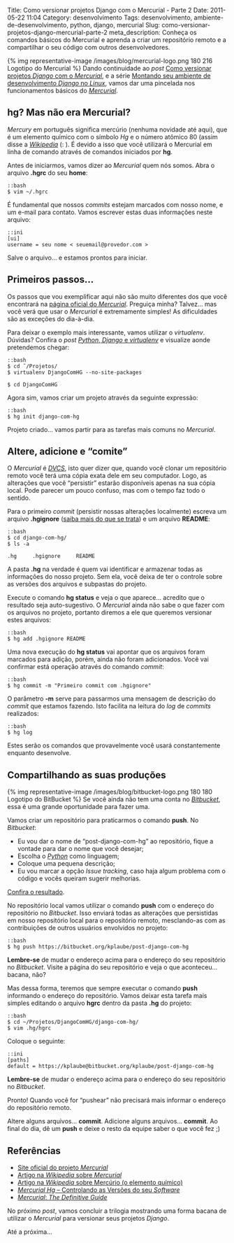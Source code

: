 Title: Como versionar projetos Django com o Mercurial - Parte 2
Date: 2011-05-22 11:04
Category: desenvolvimento
Tags: desenvolvimento, ambiente-de-desenvolvimento, python, django, mercurial
Slug: como-versionar-projetos-django-mercurial-parte-2
meta_description: Conheça os comandos básicos do Mercurial e aprenda a criar um repositório remoto e a compartilhar o seu código com outros desenvolvedores.


{% img representative-image /images/blog/mercurial-logo.png 180 216 Logotipo do Mercurial %}
Dando continuidade ao *post* [Como versionar
projetos *Django* com o *Mercurial*][], e a série [Montando seu ambiente
de desenvolvimento *Django* no *Linux*][], vamos dar uma pincelada nos
funcionamentos básicos do [*Mercurial*][].

<!-- PELICAN_END_SUMMARY -->

hg? Mas não era Mercurial?
--------------------------

*Mercury* em português significa mercúrio (nenhuma novidade até aqui),
que é um elemento químico com o símbolo *Hg* e o número atômico 80
(assim disse a [*Wikipedia*][] (: ). É devido a isso que você utilizará
o Mercurial em linha de comando através de comandos iniciados por
**hg**.

Antes de iniciarmos, vamos dizer ao *Mercurial* quem nós somos. Abra o
arquivo **.hgrc** do seu **home**:

    ::bash
    $ vim ~/.hgrc

É fundamental que nossos *commits* estejam marcados com nosso nome, e um
e-mail para contato. Vamos escrever estas duas informações neste
arquivo:

    ::ini
    [ui]
    username = seu nome < seuemail@provedor.com >

Salve o arquivo… e estamos prontos para iniciar.


Primeiros passos…
-----------------

Os passos que vou exemplificar aqui não são muito diferentes dos que
você encontrará na [página oficial do *Mercurial*][]. Preguiça minha?
Talvez… mas você verá que usar o *Mercurial* é extremamente simples! As
dificuldades são as exceções do dia-à-dia.

Para deixar o exemplo mais interessante, vamos utilizar o *virtualenv*.
Dúvidas? Confira o *post* [*Python*, *Django* e *virtualenv*][] e
visualize aonde pretendemos chegar:

    ::bash
    $ cd ˜/Projetos/
    $ virtualenv DjangoComHG --no-site-packages

    $ cd DjangoComHG

Agora sim, vamos criar um projeto através da seguinte expressão:

    ::bash
    $ hg init django-com-hg

Projeto criado… vamos partir para as tarefas mais comuns no *Mercurial*.


Altere, adicione e “comite”
---------------------------

O *Mercurial* é [*DVCS*][], isto quer dizer que, quando você clonar um
repositório remoto você terá uma cópia exata dele em seu computador.
Logo, as alterações que você “persistir” estarão disponíveis apenas na
sua cópia local. Pode parecer um pouco confuso, mas com o tempo faz todo
o sentido.

Para o primeiro *commit* (persistir nossas alterações localmente)
escreva um arquivo **.hgignore** ([saiba mais do que se trata][]) e um
arquivo **README**:

    ::bash
    $ cd django-com-hg/
    $ ls -a

    .hg     .hgignore     README

A pasta **.hg** na verdade é quem vai identificar e armazenar todas as
informações do nosso projeto. Sem ela, você deixa de ter o controle
sobre as versões dos arquivos e subpastas do projeto.

Execute o comando **hg status** e veja o que aparece… acredito que o
resultado seja auto-sugestivo. O *Mercurial* ainda não sabe o que fazer
com os arquivos no projeto, portanto diremos a ele que queremos
versionar estes arquivos:

    ::bash
    $ hg add .hgignore README

Uma nova execução do **hg status** vai apontar que os arquivos foram
marcados para adição, porém, ainda não foram adicionados. Você vai
confirmar está operação através do comando *commit*:

    ::bash
    $ hg commit -m "Primeiro commit com .hgignore"

O parâmetro **-m** serve para passarmos uma mensagem de descrição do
*commit* que estamos fazendo. Isto facilita na leitura do *log* de
*commits* realizados:

    ::bash
    $ hg log

Estes serão os comandos que provavelmente você usará constantemente
enquanto desenvolve.


Compartilhando as suas produções
--------------------------------


{% img representative-image /images/blog/bitbucket-logo.png 180 180 Logotipo do BitBucket %}
Se você ainda não tem uma conta no
[*Bitbucket*][], essa é uma grande oportunidade para fazer uma.

Vamos criar um repositório para praticarmos o comando **push**. No
*Bitbucket*:

* Eu vou dar o nome de “post-django-com-hg” ao repositório, fique a
  vontade para dar o nome que você desejar;
* Escolha o [*Python*][] como linguagem;
* Coloque uma pequena descrição;
* Eu vou marcar a opção *Issue tracking*, caso haja algum problema com
  o código e vocês queiram sugerir melhorias.

[Confira o resultado][].

No repositório local vamos utilizar o comando **push** com o endereço do
repositório no *Bitbucket*. Isso enviará todas as alterações que
persistidas em nosso repositório local para o repositório remoto,
mesclando-as com as contribuições de outros usuários envolvidos no
projeto:

    ::bash
    $ hg push https://bitbucket.org/kplaube/post-django-com-hg

**Lembre-se** de mudar o endereço acima para o endereço do seu
repositório no *Bitbucket*. Visite a página do seu repositório e veja o
que aconteceu… bacana, não?

Mas dessa forma, teremos que sempre executar o comando **push**
informando o endereço do repositório. Vamos deixar esta tarefa mais
simples editando o arquivo **hgrc** dentro da pasta **.hg** do projeto:

    ::bash
    $ cd ~/Projetos/DjangoComHG/django-com-hg/
    $ vim .hg/hgrc

Coloque o seguinte:

    ::ini
    [paths]
    default = https://kplaube@bitbucket.org/kplaube/post-django-com-hg

**Lembre-se** de mudar o endereço acima para o endereço do seu
repositório no *Bitbucket*.

Pronto! Quando você for “pushear” não precisará mais informar o endereço
do repositório remoto.

Altere alguns arquivos… **commit**. Adicione alguns arquivos…
**commit**. Ao final do dia, dê um **push** e deixe o resto da equipe
saber o que você fez ;)


Referências
-----------

* [Site oficial do projeto *Mercurial*][]
* [Artigo na *Wikipedia* sobre *Mercurial*][]
* [Artigo na *Wikipedia* sobre Mercúrio (o elemento químico)][]
* [*Mercurial Hg* – Controlando as Versões do seu *Software*][]
* [*Mercurial*: *The Definitive Guide*][]

No próximo *post*, vamos concluir a trilogia mostrando uma forma bacana
de utilizar o *Mercurial* para versionar seus projetos *Django*.

Até a próxima…


  [Como versionar projetos *Django* com o *Mercurial*]: {filename}como-versionar-projetos-django-com-o-mercurial-parte-1.md
    "Leia a primeira parte deste post"
  [Montando seu ambiente de desenvolvimento *Django* no *Linux*]: {filename}03-montando-seu-ambiente-de-desenvolvimento-django-no-linux.md
    "Tá começando com Django? É usuário Linux? Este post pode te interessar"
  [*Mercurial*]: {tag}mercurial
    "Leia mais sobre Mercurial"
  [*Wikipedia*]: http://en.wikipedia.org/wiki/Mercury_(element)
    "Leia mais sobre o elemento químico Mercúrio"
  [página oficial do *Mercurial*]: http://mercurial.selenic.com/
    "Visite a página oficial do projeto Mercurial"
  [*Python*, *Django* e *virtualenv*]: {filename}/python-django-e-virtualenv.md
    "Construa projetos isolados do seu sistema com virtualenv"
  [*DVCS*]: http://en.wikipedia.org/wiki/Distributed_revision_control
    "Leia mais sobre Distributed Version Control System"
  [saiba mais do que se trata]: http://mercurial.selenic.com/wiki/.hgignore
    "Entenda para que serve o arquivo .hgignore"
  [*Bitbucket*]: http://bitbucket.org/
    "Bitbucket, compartilhe o seu código"
  [*Python*]: {tag}python
    "Leia mais sobre Python"
  [Confira o resultado]: https://bitbucket.org/kplaube/post-django-com-hg
    "Confira o repositório criado no Bitbucket"
  [Site oficial do projeto *Mercurial*]: http://mercurial.selenic.com/
    "Mercurial, work easier, work faster"
  [Artigo na *Wikipedia* sobre *Mercurial*]: http://en.wikipedia.org/wiki/Mercurial
    "Leia mais sobre Mercurial na Wikipedia"
  [Artigo na *Wikipedia* sobre Mercúrio (o elemento químico)]: http://en.wikipedia.org/wiki/Mercury_(element)
    "Leia mais sobre Mercúrio no Wikipedia"
  [*Mercurial Hg* – Controlando as Versões do seu *Software*]: http://tocadoelfo.blogspot.com/2011/03/mercurial-hg-controlando-as-versoes-do.html
    "Excelente post sobre Mercurial, TI e gerência de projetos"
  [*Mercurial*: *The Definitive Guide*]: http://hgbook.red-bean.com/read/
    "Excelente e-book de Bryan O'Sullivan sobre Mercurial"
